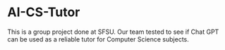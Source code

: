 # AI-CS-Tutor
This is a group project done at SFSU. Our team tested to see if Chat GPT can be used as a reliable tutor for Computer Science subjects.
